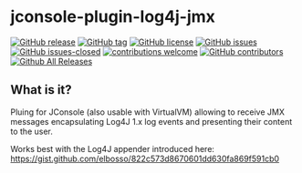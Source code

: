 # jconsole-plugin-log4j-jmx

<!---
[![start with why](https://img.shields.io/badge/start%20with-why%3F-brightgreen.svg?style=flat)](http://www.ted.com/talks/simon_sinek_how_great_leaders_inspire_action)
--->
[![GitHub release](https://img.shields.io/github/release/elbosso/jconsole-plugin-log4j-jmx/all.svg?maxAge=1)](https://GitHub.com/elbosso/jconsole-plugin-log4j-jmx/releases/)
[![GitHub tag](https://img.shields.io/github/tag/elbosso/jconsole-plugin-log4j-jmx.svg)](https://GitHub.com/elbosso/jconsole-plugin-log4j-jmx/tags/)
[![GitHub license](https://img.shields.io/github/license/elbosso/jconsole-plugin-log4j-jmx.svg)](https://github.com/elbosso/jconsole-plugin-log4j-jmx/blob/master/LICENSE)
[![GitHub issues](https://img.shields.io/github/issues/elbosso/jconsole-plugin-log4j-jmx.svg)](https://GitHub.com/elbosso/jconsole-plugin-log4j-jmx/issues/)
[![GitHub issues-closed](https://img.shields.io/github/issues-closed/elbosso/jconsole-plugin-log4j-jmx.svg)](https://GitHub.com/elbosso/jconsole-plugin-log4j-jmx/issues?q=is%3Aissue+is%3Aclosed)
[![contributions welcome](https://img.shields.io/badge/contributions-welcome-brightgreen.svg?style=flat)](https://github.com/elbosso/jconsole-plugin-log4j-jmx/issues)
[![GitHub contributors](https://img.shields.io/github/contributors/elbosso/jconsole-plugin-log4j-jmx.svg)](https://GitHub.com/elbosso/jconsole-plugin-log4j-jmx/graphs/contributors/)
[![Github All Releases](https://img.shields.io/github/downloads/elbosso/jconsole-plugin-log4j-jmx/total.svg)](https://github.com/elbosso/jconsole-plugin-log4j-jmx)

## What is it?

Pluing for JConsole (also usable with VirtualVM) allowing to 
receive JMX messages encapsulating Log4J 1.x log events and presenting
their content to the user.

Works best with the Log4J appender introduced here: https://gist.github.com/elbosso/822c573d8670601dd630fa869f591cb0 
